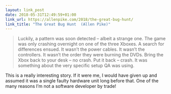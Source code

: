 ```yaml
---
layout: link_post
date: 2018-05-31T12:49:59+01:00
link_url: https://allenpike.com/2018/the-great-bug-hunt/
link_title: "The Great Bug Hunt  (Allen Pike)"
---
```


> Luckily, a pattern was soon detected – albeit a strange one. The game was only crashing overnight on one of the three Xboxes. A search for differences ensued. It wasn’t the power cables. It wasn’t the controllers. It wasn’t the order they were burning the DVDs. Bring the Xbox back to your desk – no crash. Put it back – crash. It was something about the very specific setup QA was using.

This is a really interesting story. If it were me, I would have given up and assumed it was a single faulty hardware unit long before that. One of the many reasons I’m not a software developer by trade!

